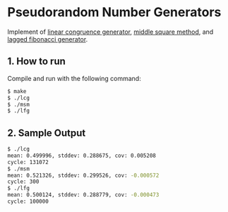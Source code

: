 # Pseudorandom Number Generators

Implement of [linear congruence generator](https://en.wikipedia.org/wiki/Linear_congruential_generator), [middle square method](https://en.wikipedia.org/wiki/Middle-square_method), and [lagged fibonacci generator](https://en.wikipedia.org/wiki/Lagged_Fibonacci_generator).



## 1. How to run

Compile and run with the following command:
```bash
$ make
$ ./lcg
$ ./msm
$ ./lfg
```


## 2. Sample Output

```bash
$ ./lcg
mean: 0.499996, stddev: 0.288675, cov: 0.005208
cycle: 131072
$ ./msm
mean: 0.521326, stddev: 0.299526, cov: -0.000572
cycle: 300
$ ./lfg
mean: 0.500124, stddev: 0.288779, cov: -0.000473
cycle: 100000
```


